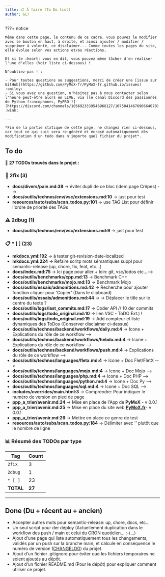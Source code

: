 ```yaml
---
title: 📋 À faire (To Do list)
author: GC7
---
```


???+ notice

    Même dans cette page, le contenu de ce cadre, vous pouvez le modifier avec le bouton en haut, à droite, et ainsi ajouter / modifier / supprimer à volonté, ce disclaimer... Comme toutes les pages du site, elle évolue selon vos actions et/ou réactions.

    Et si le :heart: vous en dit, vous pouvez même tâcher d'en réaliser l'une d'elles (Voir liste ci-dessous) !
    
    N'oubliez-pas ! :
    
    - Pour toutes questions ou suggestions, merci de créer une [issue sur GitHub](https://github.com/PyMoX-fr/PyMoX-fr.github.io/issues) :smiley:
    - Si vous avez une question, n'hésitez pas à nous contacter selon l'heure peut-être alors en LIVE, via [le canal Discord des passionnés de Python francophones, PyPRO !](https://discord.com/channels/1056923339546968127/1075041467690664070) :wink:

    ---

    *Fin de la partie statique de cette page, ne changez rien ci-dessous, car tout ce qui suit sera re-généré et écrasé automatiquement dès modification d'un todo dans n'importe quel fichier du projet*.
<!-- ZYXCBA -->
## To do

<!-- Dernier rapport généré le 19/08/2025 à 07:27 -->

📌 **27 TODOs trouvés dans le projet :**

### 🚨 2fix (3)

- **docs/divers/pain.md:38** → éviter dupli de ce bloc (idem page Crêpes) -->
- **docs/outils/technos/env/vsc/extensions.md:10** → just pour test
- **resources/auto/subs/scan_todos.py:101** → use TAG List pour définir l'ordre de priorité des TAGs

### ⚠️ 2dbug (1)

- **docs/outils/technos/env/vsc/extensions.md:9** → just pour test

### 📋 * [ ] (23)

- **mkdocs.yml:192** → à tester git-revision-date-localized
- **mkdocs.yml:224** → Refaire scritp mots sémantiques suppl pour semantic-release (up, chore, fix, feat, etc...)
- **docs/index.md:75** → Ici page pour aller + loin: git, vsc/todos etc...-->
- **docs/outils/benchmarks/cpp.md:13** → Benchmark C++
- **docs/outils/benchmarks/mojo.md:13** → Benchmark Mojo
- **docs/outils/essais/admonitions.md:42** → Recherche pour ajouter fonction cliquer pour 'Copier' (Dans le clipboard)
- **docs/outils/essais/admonitions.md:44** → → Déplacer le title sur le centre du texte ?
- **docs/outils/logs/last_commits.md:17** → Coder API // 10 der commits
- **docs/outils/logs/todo_original.md:10** → lien VSC - ToDO Ext.) !
- **docs/outils/logs/todo_original.md:19** → Add compteur et liste dynamiques des ToDos (Conserver disclaimer ci-dessus)
- **docs/outils/technos/backend/workflows/daily.md:4** → Icone + Explications du rôle de ce workflow -->
- **docs/outils/technos/backend/workflows/hebdo.md:4** → Icone + Explications du rôle de ce workflow -->
- **docs/outils/technos/backend/workflows/push.md:4** → Explications du rôle de ce workflow -->
- **docs/outils/technos/languages/fletx.md:4** → Icone + Doc Flet/FletX -->
- **docs/outils/technos/languages/mojo.md:4** → Icone + Doc Mojo -->
- **docs/outils/technos/languages/php.md:4** → Icone + Doc PHP -->
- **docs/outils/technos/languages/python.md:4** → Icone + Doc Py -->
- **docs/outils/technos/languages/sql.md:4** → Icone + Doc SQL -->
- **includes/overrides/main.html:3** → Comprendre: Pour indiquer le numéro de version en pied de page
- **ppp_a_trier/avenir.md:24** → Mise en place de l'App de **PyMoX** - v 0.0.1
- **ppp_a_trier/avenir.md:25** → Mise en place du site web [**PyMoX.fr**](http://www.PyMoX.fr)- v 0.0.1
- **ppp_a_trier/avenir.md:26** → Mettre en place ce genre de test
- **resources/auto/subs/scan_todos.py:184** → Délimiter avec '<!-- ZYXCBA -->' plutôt que le nombre de ligne

### 📊 Résumé des TODOs par type

| Tag | Count |
|-----|-------|
| `2fix` | 3 |
| `2dbug` | 1 |
| `* [ ]` | 23 |
| **TOTAL** | **27** |

---

## Done (Du + récent au + ancien)

* Accepter autres mots pour semantic-release: up, chore, docs, etc...
* Un seul script pour der déploy (Actuellement duplication dans le workflow des push / main et celui du CRON quotidien... :-(...)
* Ajout d'une page qui liste automatiquement tous les changements, validés par un push sur la branche main, et calcule en conséquence le numéro de version ([CHANGELOG](CHANGELOG.md)) du projet.
* Ajout d'un fichier .gitignore pour éviter que les fichiers temporaires ne soient ajoutés au dépôt.
* Ajout d'un fichier README.md (Pour le dépôt) pour expliquer comment utiliser ce projet.
